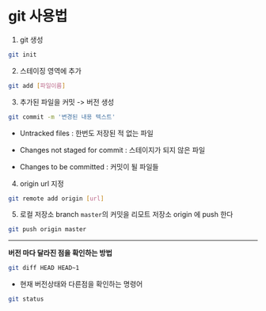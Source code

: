 # git 사용법
1. git 생성
```bash
git init
```
2. 스테이징 영역에 추가
```bash
git add [파일이름]
```
3. 추가된 파일을 커밋 -> 버전 생성
```bash
git commit -m '변경된 내용 텍스트'
```

- Untracked files : 한번도 저장된 적 없는 파일

- Changes not staged for commit : 스테이지가 되지 않은 파일 

- Changes to be committed : 커밋이 될 파일들 
    
4. origin url 지정
```bash
git remote add origin [url]
```

5. 로컬 저장소 branch `master`의 커밋을 리모트 저장소 origin 에 push 한다
```bash
git push origin master
```
---
**버전 마다 달라진 점을 확인하는 방법**
```bash
git diff HEAD HEAD~1
```

- 현재 버전상태와 다른점을 확인하는 명령어
```bash
git status
```

